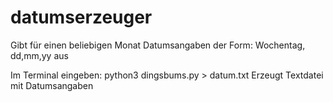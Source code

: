 # datumserzeuger
Gibt für einen beliebigen Monat Datumsangaben der Form: Wochentag, dd,mm,yy aus

Im Terminal eingeben: python3 dingsbums.py > datum.txt
Erzeugt Textdatei mit Datumsangaben
